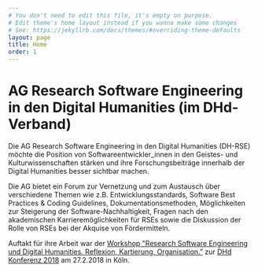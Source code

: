 ```yaml
---
# You don't need to edit this file, it's empty on purpose.
# Edit theme's home layout instead if you wanna make some changes
# See: https://jekyllrb.com/docs/themes/#overriding-theme-defaults
layout: page
title: Home
order: 1
---
```


# AG Research Software Engineering in den Digital Humanities (im DHd-Verband)

Die AG Research Software Engineering in den Digital Humanities (DH-RSE) möchte 
die Position von Softwareentwickler_innen in den Geistes- und Kulturwissenschaften 
stärken und ihre Forschungsbeiträge innerhalb der Digital Humanities besser 
sichtbar machen. 

Die AG bietet ein Forum zur Vernetzung und zum Austausch über verschiedene Themen 
wie z.B. Entwicklungsstandards, Software Best Practices & Coding Guidelines, 
Dokumentationsmethoden, Möglichkeiten zur Steigerung der Software-Nachhaltigkeit, 
Fragen nach den akademischen Karrieremöglichkeiten für RSEs sowie die Diskussion 
der Rolle von RSEs bei der Akquise von Fördermitteln.

Auftakt für ihre Arbeit war der [Workshop "Research Software Engineering und 
Digital Humanities. Reflexion, Kartierung, Organisation.”](https://dh-rse.github.io/dhd-workshop-2018/)
zur [DHd Konferenz 2018](http://dhd2018.uni-koeln.de/) am 27.2.2018 in Köln.
